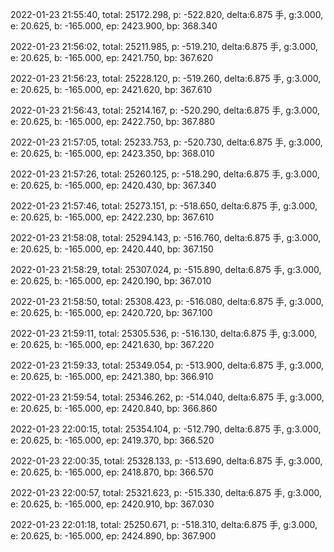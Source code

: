 2022-01-23 21:55:40, total: 25172.298, p: -522.820, delta:6.875 手, g:3.000, e: 20.625, b: -165.000, ep: 2423.900, bp: 368.340

2022-01-23 21:56:02, total: 25211.985, p: -519.210, delta:6.875 手, g:3.000, e: 20.625, b: -165.000, ep: 2421.750, bp: 367.620

2022-01-23 21:56:23, total: 25228.120, p: -519.260, delta:6.875 手, g:3.000, e: 20.625, b: -165.000, ep: 2421.620, bp: 367.610

2022-01-23 21:56:43, total: 25214.167, p: -520.290, delta:6.875 手, g:3.000, e: 20.625, b: -165.000, ep: 2422.750, bp: 367.880

2022-01-23 21:57:05, total: 25233.753, p: -520.730, delta:6.875 手, g:3.000, e: 20.625, b: -165.000, ep: 2423.350, bp: 368.010

2022-01-23 21:57:26, total: 25260.125, p: -518.290, delta:6.875 手, g:3.000, e: 20.625, b: -165.000, ep: 2420.430, bp: 367.340

2022-01-23 21:57:46, total: 25273.151, p: -518.650, delta:6.875 手, g:3.000, e: 20.625, b: -165.000, ep: 2422.230, bp: 367.610

2022-01-23 21:58:08, total: 25294.143, p: -516.760, delta:6.875 手, g:3.000, e: 20.625, b: -165.000, ep: 2420.440, bp: 367.150

2022-01-23 21:58:29, total: 25307.024, p: -515.890, delta:6.875 手, g:3.000, e: 20.625, b: -165.000, ep: 2420.190, bp: 367.010

2022-01-23 21:58:50, total: 25308.423, p: -516.080, delta:6.875 手, g:3.000, e: 20.625, b: -165.000, ep: 2420.720, bp: 367.100

2022-01-23 21:59:11, total: 25305.536, p: -516.130, delta:6.875 手, g:3.000, e: 20.625, b: -165.000, ep: 2421.630, bp: 367.220

2022-01-23 21:59:33, total: 25349.054, p: -513.900, delta:6.875 手, g:3.000, e: 20.625, b: -165.000, ep: 2421.380, bp: 366.910

2022-01-23 21:59:54, total: 25346.262, p: -514.040, delta:6.875 手, g:3.000, e: 20.625, b: -165.000, ep: 2420.840, bp: 366.860

2022-01-23 22:00:15, total: 25354.104, p: -512.790, delta:6.875 手, g:3.000, e: 20.625, b: -165.000, ep: 2419.370, bp: 366.520

2022-01-23 22:00:35, total: 25328.133, p: -513.690, delta:6.875 手, g:3.000, e: 20.625, b: -165.000, ep: 2418.870, bp: 366.570

2022-01-23 22:00:57, total: 25321.623, p: -515.330, delta:6.875 手, g:3.000, e: 20.625, b: -165.000, ep: 2420.910, bp: 367.030

2022-01-23 22:01:18, total: 25250.671, p: -518.310, delta:6.875 手, g:3.000, e: 20.625, b: -165.000, ep: 2424.890, bp: 367.900